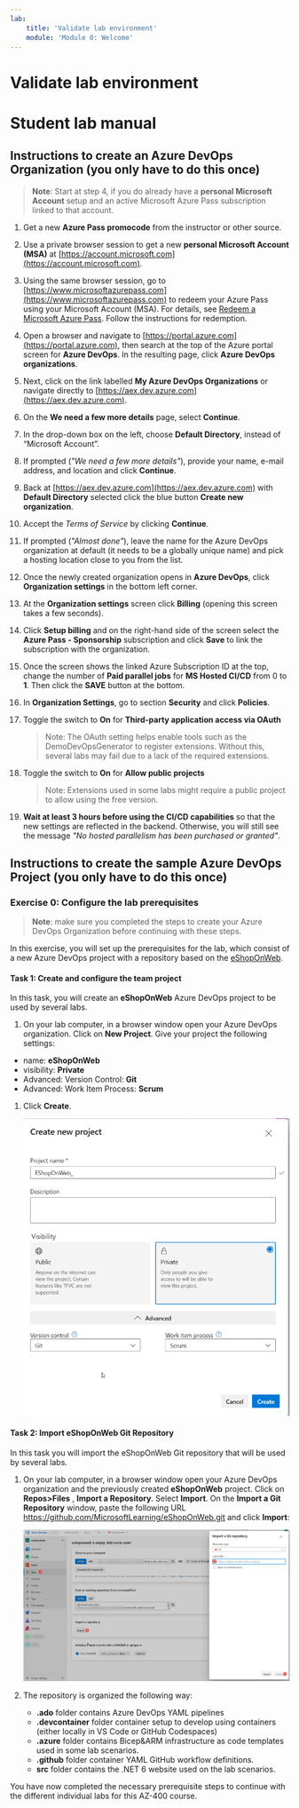 ```yaml
---
lab:
    title: 'Validate lab environment'
    module: 'Module 0: Welcome'
---
```


# Validate lab environment

# Student lab manual

## Instructions to create an Azure DevOps Organization (you only have to do this once)

> **Note**: Start at step 4, if you do already have a **personal Microsoft Account** setup and an active Microsoft Azure Pass subscription linked to that account.

1. Get a new **Azure Pass promocode** from the instructor or other source.
2. Use a private browser session to get a new **personal Microsoft Account (MSA)** at [https://account.microsoft.com](https://account.microsoft.com).
3. Using the same browser session, go to [https://www.microsoftazurepass.com](https://www.microsoftazurepass.com) to redeem your Azure Pass using your Microsoft Account (MSA). For details, see [Redeem a Microsoft Azure Pass](https://www.microsoftazurepass.com/Home/HowTo?Length=5). Follow the instructions for redemption.

4. Open a browser and navigate to [https://portal.azure.com](https://portal.azure.com), then search at the top of the Azure portal screen for **Azure DevOps**. In the resulting page, click **Azure DevOps organizations**.
5. Next, click on the link labelled **My Azure DevOps Organizations** or navigate directly to [https://aex.dev.azure.com](https://aex.dev.azure.com).
6. On the **We need a few more details** page, select **Continue**.
7. In the drop-down box on the left, choose **Default Directory**, instead of “Microsoft Account”.
8. If prompted (*"We need a few more details"*), provide your name, e-mail address, and location and click **Continue**.
9. Back at [https://aex.dev.azure.com](https://aex.dev.azure.com) with **Default Directory** selected click the blue button **Create new organization**.
10. Accept the *Terms of Service* by clicking **Continue**.
11. If prompted (*"Almost done"*), leave the name for the Azure DevOps organization at default (it needs to be a globally unique name) and pick a hosting location close to you from the list.
12. Once the newly created organization opens in **Azure DevOps**, click **Organization settings** in the bottom left corner.
13. At the **Organization settings** screen click **Billing** (opening this screen takes a few seconds).
14. Click **Setup billing** and on the right-hand side of the screen select the **Azure Pass - Sponsorship** subscription and click **Save** to link the subscription with the organization.
15. Once the screen shows the linked Azure Subscription ID at the top, change the number of **Paid parallel jobs** for **MS Hosted CI/CD** from 0 to **1**. Then click the **SAVE** button at the bottom.
16. In **Organization Settings**, go to section **Security** and click **Policies**.
17. Toggle the switch to **On** for **Third-party application access via OAuth**
    > Note: The OAuth setting helps enable tools such as the DemoDevOpsGenerator to register extensions. Without this, several labs may fail due to a lack of the required extensions.
18. Toggle the switch to **On** for **Allow public projects**
    > Note: Extensions used in some labs might require a public project to allow using the free version.
19. **Wait at least 3 hours before using the CI/CD capabilities** so that the new settings are reflected in the backend. Otherwise, you will still see the message *"No hosted parallelism has been purchased or granted"*.

## Instructions to create the sample Azure DevOps Project (you only have to do this once)

### Exercise 0: Configure the lab prerequisites

> **Note**: make sure you completed the steps to create your Azure DevOps Organization before continuing with these steps.

In this exercise, you will set up the prerequisites for the lab, which consist of a new Azure DevOps project with a repository based on the [eShopOnWeb](https://github.com/MicrosoftLearning/eShopOnWeb). 

#### Task 1:  Create and configure the team project

In this task, you will create an **eShopOnWeb** Azure DevOps project to be used by several labs.

1.  On your lab computer, in a browser window open your Azure DevOps organization. Click on **New Project**. Give your project the following settings:
- name: **eShopOnWeb** 
- visibility: **Private**
- Advanced: Version Control: **Git**
- Advanced: Work Item Process: **Scrum**

1. Click **Create**.

    ![Create Project](images/create-project.png)

#### Task 2:  Import eShopOnWeb Git Repository

In this task you will import the eShopOnWeb Git repository that will be used by several labs.

1.  On your lab computer, in a browser window open your Azure DevOps organization and the previously created **eShopOnWeb** project. Click on **Repos>Files** , **Import a Repository**. Select **Import**. On the **Import a Git Repository** window, paste the following URL https://github.com/MicrosoftLearning/eShopOnWeb.git  and click **Import**:

    ![Import Repository](images/import-repo.png)

1.  The repository is organized the following way:
    - **.ado** folder contains Azure DevOps YAML pipelines
    - **.devcontainer** folder container setup to develop using containers (either locally in VS Code or GitHub Codespaces)
    - **.azure** folder contains Bicep&ARM infrastructure as code templates used in some lab scenarios.
    - **.github** folder container YAML GitHub workflow definitions.
    - **src** folder contains the .NET 6 website used on the lab scenarios.

You have now completed the necessary prerequisite steps to continue with the different individual labs for this AZ-400 course. 
